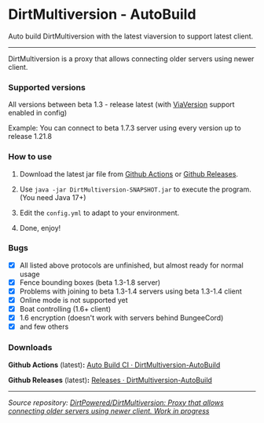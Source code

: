# DirtMultiversion - AutoBuild
Auto build DirtMultiversion with the latest viaversion to support latest client.

---

DirtMultiversion is a proxy that allows connecting older servers using newer client.

### Supported versions
All versions between beta 1.3 - release latest (with <a href="https://github.com/ViaVersion/ViaVersion">ViaVersion</a> support enabled in config)

Example: You can connect to beta 1.7.3 server using every version up to release 1.21.8

### How to use

1. Download the latest jar file from [Github Actions](https://github.com/At87668/DirtMultiversion-AutoBuild/actions/workflows/AutoBuild.yml) or [Github Releases](https://github.com/At87668/DirtMultiversion-AutoBuild/releases).

2. Use `java -jar DirtMultiversion-SNAPSHOT.jar` to execute the program. (You need Java 17+)
3. Edit the `config.yml` to adapt to your environment.
4. Done, enjoy!

### Bugs
- [x] All listed above protocols are unfinished, but almost ready for normal usage
- [X] Fence bounding boxes (beta 1.3-1.8 server)
- [X] Problems with joining to beta 1.3-1.4 servers using beta 1.3-1.4 client
- [X] Online mode is not supported yet
- [X] Boat controlling (1.6+ client)
- [X] 1.6 encryption (doesn't work with servers behind BungeeCord)
- [x] and few others

### Downloads
**Github Actions** (latest)**:** [Auto Build CI · DirtMultiversion-AutoBuild](https://github.com/At87668/DirtMultiversion-AutoBuild/actions/workflows/AutoBuild.yml)

**Github Releases** (latest)**:** [Releases · DirtMultiversion-AutoBuild](https://github.com/At87668/DirtMultiversion-AutoBuild/releases)

---

*Source repository: [DirtPowered/DirtMultiversion: Proxy that allows connecting older servers using newer client. Work in progress](https://github.com/DirtPowered/DirtMultiversion)*
